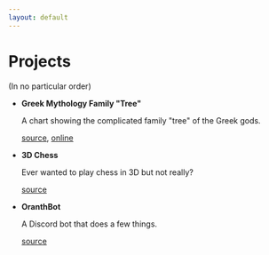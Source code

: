 ```yaml
---
layout: default
---
```


# Projects
(In no particular order)

- **Greek Mythology Family "Tree"**

  A chart showing the complicated family "tree" of the Greek gods.

  [source](https://github.com/randomtestfive/GreekMythologyTree),  [online](/GreekMythologyTree)

- **3D Chess**

  Ever wanted to play chess in 3D but not really?

  [source](https://github.com/randomtestfive/3DChess)

- **OranthBot**

  A Discord bot that does a few things.

  [source](https://github.com/randomtestfive/OranthBot)
